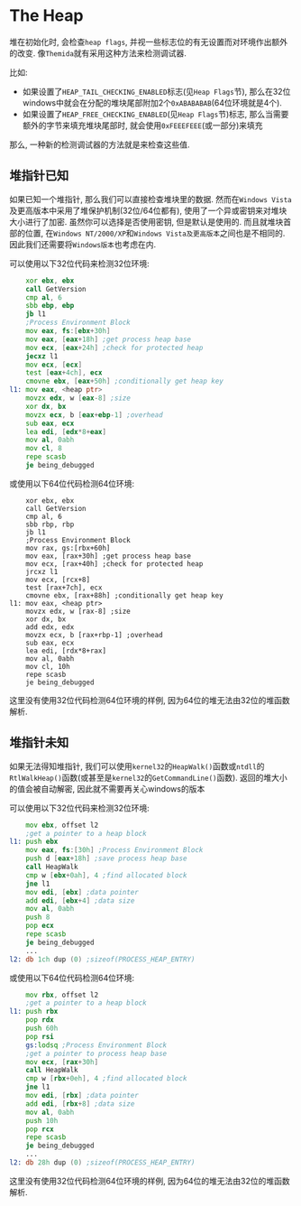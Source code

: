 # The Heap

堆在初始化时, 会检查`heap flags`, 并视一些标志位的有无设置而对环境作出额外的改变. 像`Themida`就有采用这种方法来检测调试器.

比如:

* 如果设置了`HEAP_TAIL_CHECKING_ENABLED`标志(见`Heap Flags`节), 那么在32位windows中就会在分配的堆块尾部附加2个`0xABABABAB`(64位环境就是4个).
* 如果设置了`HEAP_FREE_CHECKING_ENABLED`(见`Heap Flags`节)标志, 那么当需要额外的字节来填充堆块尾部时, 就会使用`0xFEEEFEEE`(或一部分)来填充

那么, 一种新的检测调试器的方法就是来检查这些值. 

## 堆指针已知

如果已知一个堆指针, 那么我们可以直接检查堆块里的数据. 然而在`Windows Vista`及更高版本中采用了堆保护机制(32位/64位都有), 使用了一个异或密钥来对堆块大小进行了加密. 虽然你可以选择是否使用密钥, 但是默认是使用的. 而且就堆块首部的位置, 在`Windows NT/2000/XP`和`Windows Vista及更高版本`之间也是不相同的. 因此我们还需要将`Windows版本`也考虑在内. 

可以使用以下32位代码来检测32位环境:

``` asm
    xor ebx, ebx
    call GetVersion
    cmp al, 6
    sbb ebp, ebp
    jb l1
    ;Process Environment Block
    mov eax, fs:[ebx+30h]
    mov eax, [eax+18h] ;get process heap base
    mov ecx, [eax+24h] ;check for protected heap
    jecxz l1
    mov ecx, [ecx]
    test [eax+4ch], ecx
    cmovne ebx, [eax+50h] ;conditionally get heap key
l1: mov eax, <heap ptr>
    movzx edx, w [eax-8] ;size
    xor dx, bx
    movzx ecx, b [eax+ebp-1] ;overhead
    sub eax, ecx
    lea edi, [edx*8+eax]
    mov al, 0abh
    mov cl, 8
    repe scasb
    je being_debugged
```

或使用以下64位代码检测64位环境:

```
    xor ebx, ebx
    call GetVersion
    cmp al, 6
    sbb rbp, rbp
    jb l1
    ;Process Environment Block
    mov rax, gs:[rbx+60h]
    mov eax, [rax+30h] ;get process heap base
    mov ecx, [rax+40h] ;check for protected heap
    jrcxz l1
    mov ecx, [rcx+8]
    test [rax+7ch], ecx
    cmovne ebx, [rax+88h] ;conditionally get heap key
l1: mov eax, <heap ptr>
    movzx edx, w [rax-8] ;size
    xor dx, bx
    add edx, edx
    movzx ecx, b [rax+rbp-1] ;overhead
    sub eax, ecx
    lea edi, [rdx*8+rax]
    mov al, 0abh
    mov cl, 10h
    repe scasb
    je being_debugged
```

这里没有使用32位代码检测64位环境的样例, 因为64位的堆无法由32位的堆函数解析.


## 堆指针未知

如果无法得知堆指针, 我们可以使用`kernel32`的`HeapWalk()`函数或`ntdll`的`RtlWalkHeap()`函数(或甚至是`kernel32`的`GetCommandLine()`函数). 返回的堆大小的值会被自动解密, 因此就不需要再关心windows的版本

可以使用以下32位代码来检测32位环境:

``` asm
    mov ebx, offset l2
    ;get a pointer to a heap block
l1: push ebx
    mov eax, fs:[30h] ;Process Environment Block
    push d [eax+18h] ;save process heap base
    call HeapWalk
    cmp w [ebx+0ah], 4 ;find allocated block
    jne l1
    mov edi, [ebx] ;data pointer
    add edi, [ebx+4] ;data size
    mov al, 0abh
    push 8
    pop ecx
    repe scasb
    je being_debugged
    ...
l2: db 1ch dup (0) ;sizeof(PROCESS_HEAP_ENTRY)
```

或使用以下64位代码检测64位环境:

``` asm
    mov rbx, offset l2
    ;get a pointer to a heap block
l1: push rbx
    pop rdx
    push 60h
    pop rsi
    gs:lodsq ;Process Environment Block
    ;get a pointer to process heap base
    mov ecx, [rax+30h]
    call HeapWalk
    cmp w [rbx+0eh], 4 ;find allocated block
    jne l1
    mov edi, [rbx] ;data pointer
    add edi, [rbx+8] ;data size
    mov al, 0abh
    push 10h
    pop rcx
    repe scasb
    je being_debugged
    ...
l2: db 28h dup (0) ;sizeof(PROCESS_HEAP_ENTRY)
```

这里没有使用32位代码检测64位环境的样例, 因为64位的堆无法由32位的堆函数解析.

